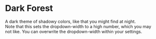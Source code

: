 # Dark Forest
A dark theme of shadowy colors, like that you might find at night.  
Note that this sets the dropdown-width to a high number, which you may not like. You can overwrite the dropdown-width within your settings.
